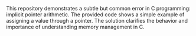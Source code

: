This repository demonstrates a subtle but common error in C programming: implicit pointer arithmetic. The provided code shows a simple example of assigning a value through a pointer.  The solution clarifies the behavior and importance of understanding memory management in C.